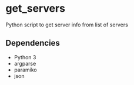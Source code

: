 # get_servers
Python script to get server info from list of servers

## Dependencies
- Python 3
- argparse
- paramiko
- json
